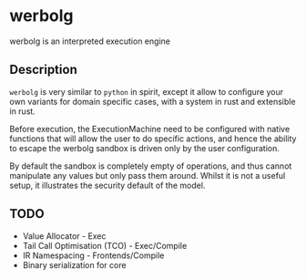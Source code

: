 # werbolg

werbolg is an interpreted execution engine

## Description

`werbolg` is very similar to `python` in spirit, except it allow to configure
your own variants for domain specific cases, with a system in rust and
extensible in rust.

Before execution, the ExecutionMachine need to be configured with native
functions that will allow the user to do specific actions, and hence the
ability to escape the werbolg sandbox is driven only by the user configuration.

By default the sandbox is completely empty of operations, and thus cannot
manipulate any values but only pass them around. Whilst it is not a useful
setup, it illustrates the security default of the model.

## TODO

* Value Allocator - Exec
* Tail Call Optimisation (TCO) - Exec/Compile
* IR Namespacing - Frontends/Compile
* Binary serialization for core
